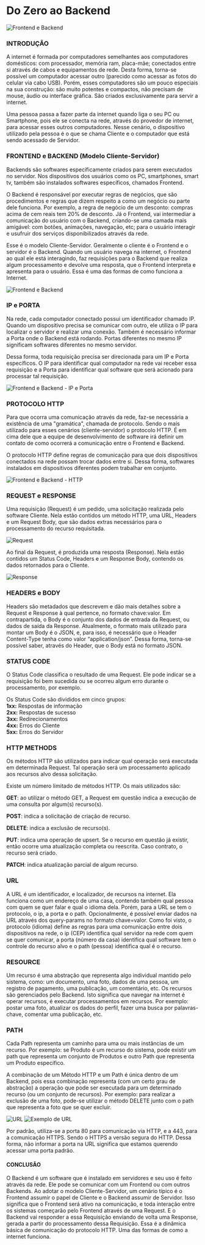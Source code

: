 # Do Zero ao Backend

![Frontend e Backend](imgs/08.png)

### INTRODUÇÃO

A internet é formada por computadores semelhantes aos computadores domésticos: com processador, memória ram, placa-mãe; conectados entre si através de cabos e equipamentos de rede. Desta forma, torna-se possível um computador acessar outro (parecido como acessar as fotos do celular via cabo USB). Porém, esses computadores são um pouco especiais na sua construção: são muito potentes e compactos, não precisam de mouse, áudio ou interface gráfica. São criados exclusivamente para servir a internet.

Uma pessoa passa a fazer parte da internet quando liga o seu PC ou Smartphone, pois ele se conecta na rede, através do provedor de internet, para acessar esses outros computadores. Nesse cenário, o dispositivo utilizado pela pessoa é o que se chama Cliente e o computador que está sendo acessado de Servidor.

### FRONTEND e BACKEND (Modelo Cliente-Servidor)

Backends são softwares especificamente criados para serem executados no servidor. Nos dispositivos dos usuários como os PC, smartphones, smart tv, também são instalados softwares específicos, chamados Frontend.

O Backend é responsável por executar regras de negócios, que são procedimentos e regras que dizem respeito a como um negócio ou parte dele funciona. Por exemplo, a regra de negócio de um desconto: compras acima de cem reais tem 20% de desconto. Já o Frontend, vai intermediar a comunicação do usuário com o Backend, criando-se uma camada mais amigável: com botões, animações, navegação, etc; para o usuário interagir e usufruir dos serviços disponibilizados através da rede.

Esse é o modelo Cliente-Servidor. Geralmente o cliente é o Frontend e o servidor é o Backend. Quando um usuário navega na internet, o Frontend ao qual ele está interagindo, faz requisições para o Backend que realiza algum processamento e devolve uma resposta, que o Frontend interpreta e apresenta para o usuário. Essa é uma das formas de como funciona a Internet.

![Frontend e Backend](imgs/01.png)

### IP e PORTA

Na rede, cada computador conectado possui um identificador chamado IP. Quando um dispositivo precisa se comunicar com outro, ele utiliza o IP para localizar o servidor e realizar uma conexão. Também é necessário informar a Porta onde o Backend está rodando. Portas diferentes no mesmo IP significam softwares diferentes no mesmo servidor.

Dessa forma, toda requisição precisa ser direcionada para um IP e Porta específicos. O IP para identificar qual computador na rede vai receber essa requisição e a Porta para identificar qual software que será acionado para processar tal requisição.

![Frontend e Backend - IP e Porta](imgs/02.png)

### PROTOCOLO HTTP

Para que ocorra uma comunicação através da rede, faz-se necessária a existência de uma "gramática", chamada de protocolo. Sendo o mais utilizado para esses cenários (cliente-servidor) o protocolo HTTP. É em cima dele que a equipe de desenvolvimento de software irá definir um contato de como ocorrerá a comunicação entre o Frontend e Backend.

O protocolo HTTP define regras de comunicação para que dois dispositivos conectados na rede possam trocar dados entre si. Dessa forma, softwares instalados em dispositivos diferentes podem trabalhar em conjunto.

![Frontend e Backend - HTTP](imgs/03.png)

### REQUEST e RESPONSE

Uma requisição (Request) é um pedido, uma solicitação realizada pelo software Cliente. Nela estão contidos um método HTTP, uma URL, Headers e um Request Body, que são dados extras necessários para o processamento do recurso requisitada.

![Request](imgs/04.png)

Ao final da Request, é produzida uma resposta (Response). Nela estão contidos um Status Code, Headers e um Response Body, contendo os dados retornados para o Cliente.

![Response](imgs/05.png)

### HEADERS e BODY

Headers são metadados que descrevem e dão mais detalhes sobre a Request e Response à qual pertence, no formato chave:valor. Em contrapartida, o Body é o conjunto dos dados de entrada da Request, ou dados de saída da Response. Atualmente, o formato mais utilizado para montar um Body é o JSON, e, para isso, é necessário que o Header Content-Type tenha como valor “application/json”. Dessa forma, torna-se possível saber, através do Header, que o Body está no formato JSON.

### STATUS CODE

O Status Code classifica o resultado de uma Request. Ele pode indicar se a requisição foi bem sucedida ou se ocorreu algum erro durante o processamento, por exemplo.

Os Status Code são divididos em cinco grupos:  
**1xx:** Respostas de informação  
**2xx:** Respostas de sucesso  
**3xx:** Redirecionamentos  
**4xx:** Erros do Cliente  
**5xx:** Erros do Servidor  

### HTTP METHODS

Os métodos HTTP são utilizados para indicar qual operação será executada em determinada Request. Tal operação será um processamento aplicado aos recursos alvo dessa solicitação.

Existe um número limitado de métodos HTTP. Os mais utilizados são:  

**GET**: ao utilizar o método GET, a Request em questão indica a execução de uma consulta por algum(s) recurso(s).  

**POST**: indica a solicitação de criação de recurso.  

**DELETE**: indica a exclusão de recurso(s).  

**PUT**: indica uma operação de upsert. Se o recurso em questão já existir, então ocorre uma atualização completa ou reescrita. Caso contrato, o recurso será criado.  

**PATCH**: indica atualização parcial de algum recurso.

### URL

A URL é um identificador, e localizador, de recursos na internet. Ela funciona como um endereço de uma casa, contendo também qual pessoa com quem se quer falar e qual o idioma dela. Porém, para a URL se tem o protocolo, o ip, a porta e o path. Opcionalmente, é possível enviar dados na URL através dos query-params no formato chave=valor. Como foi visto, o protocolo (idioma) define as regras para uma comunicação entre dois dispositivos na rede, o ip (CEP) identifica qual servidor na rede com quem se quer comunicar, a porta (número da casa) identifica qual software tem o controle do recurso alvo e o path (pessoa) identifica qual é o recurso.

### RESOURCE

Um recurso é uma abstração que representa algo individual mantido pelo sistema, como: um documento, uma foto, dados de uma pessoa, um registro de pagamento, uma publicação, um comentário, etc. Os recursos são gerenciados pelo Backend. Isto significa que navegar na internet é operar recursos, é executar processamentos em recursos. Por exemplo: postar uma foto, atualizar os dados do perfil, fazer uma busca por palavras-chave, comentar uma publicação, etc.

### PATH

Cada Path representa um caminho para uma ou mais instâncias de um recurso. Por exemplo: se Produto é um recurso do sistema, pode existir um path que representa um conjunto de Produtos e outro Path que representa um Produto específico.

A combinação de um Método HTTP e um Path é única dentro de um Backend, pois essa combinação representa (com um certo grau de abstração) a operação que pode ser executada para um determinado recurso (ou um conjunto de recursos). Por exemplo: para realizar a exclusão de uma foto, pode-se utilizar o método DELETE junto com o path que representa a foto que se quer excluir.

![URL](imgs/06.png)
![Exemplo de URL](imgs/07.png)


Por padrão, utiliza-se a porta 80 para comunicação via HTTP, e a 443, para a comunicação HTTPS. Sendo o HTTPS a versão segura do HTTP. Dessa forma, não informar a porta na URL significa que estamos querendo acessar uma porta padrão.

#### CONCLUSÃO

O Backend é um software que é instalado em servidores e seu uso é feito através da rede. Ele pode se comunicar com um Frontend ou com outros Backends. Ao adotar o modelo Cliente-Servidor, um cenário típico é o Frontend assumir o papel de Cliente e o Backend assumir de Servidor. Isso significa que o Frontend será ativo na comunicação, e toda interação entre os sistemas começarão pelo Frontend através de uma Request. E o Backend vai responder a essa Requisição enviando de volta uma Response, gerada a partir do processamento dessa Requisição. Essa é a dinâmica básica de comunicação do protocolo HTTP. Uma das formas de como a internet funciona.

 
